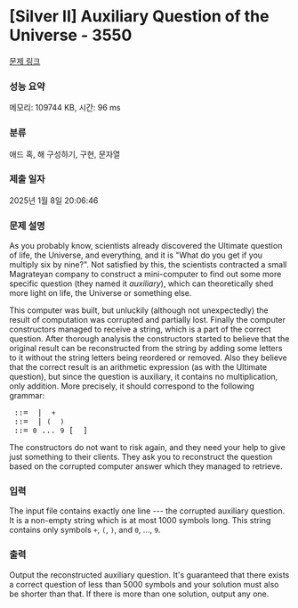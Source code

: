 # [Silver II] Auxiliary Question of the Universe - 3550 

[문제 링크](https://www.acmicpc.net/problem/3550) 

### 성능 요약

메모리: 109744 KB, 시간: 96 ms

### 분류

애드 혹, 해 구성하기, 구현, 문자열

### 제출 일자

2025년 1월 8일 20:06:46

### 문제 설명

<p>As you probably know, scientists already discovered the Ultimate question of life, the Universe, and everything, and it is "What do you get if you multiply six by nine?". Not satisfied by this, the scientists contracted a small Magrateyan company to construct a mini-computer to find out some more specific question (they named it <em>auxiliary</em>), which can theoretically shed more light on life, the Universe or something else.</p>

<p>This computer was built, but unluckily (although not unexpectedly) the result of computation was corrupted and partially lost. Finally the computer constructors managed to receive a string, which is a part of the correct question. After thorough analysis the constructors started to believe that the original result can be reconstructed from the string by adding some letters to it without the string letters being reordered or removed. Also they believe that the correct result is an arithmetic expression (as with the Ultimate question), but since the question is auxiliary, it contains no multiplication, only addition. More precisely, it should correspond to the following grammar:</p>

<pre><expression> ::= <term> | <term> <code>+</code> <expression>
<term> ::= <number> | <code>(</code> <expression> <code>)
</code><number> ::= <code>0</code> ... <code>9</code> [ <number> ]</pre>

<p>The constructors do not want to risk again, and they need your help to give just something to their clients. They ask you to reconstruct the question based on the corrupted computer answer which they managed to retrieve. </p>

### 입력 

 <p>The input file contains exactly one line --- the corrupted auxiliary question. It is a non-empty string which is at most 1000 symbols long. This string contains only symbols <code>+</code>, <code>(</code>, <code>)</code>, and <code>0</code>, ..., <code>9</code>.</p>

### 출력 

 <p>Output the reconstructed auxiliary question. It's guaranteed that there exists a correct question of less than 5000 symbols and your solution must also be shorter than that. If there is more than one solution, output any one.</p>

